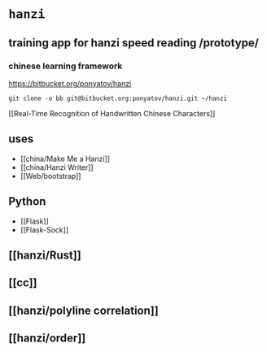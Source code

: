 # `hanzi`
## training app for hanzi speed reading /prototype/
### chinese learning framework

https://bitbucket.org/ponyatov/hanzi

```
git clone -o bb git@bitbucket.org:ponyatov/hanzi.git ~/hanzi
```


[[Real-Time Recognition of Handwritten Chinese Characters]]

## uses
- [[china/Make Me a Hanzi]] 
- [[china/Hanzi Writer]]
- [[Web/bootstrap]]

## Python

- [[Flask]]
- [[Flask-Sock]]

## [[hanzi/Rust]]

## [[cc]]

## [[hanzi/polyline correlation]]
## [[hanzi/order]]

